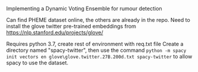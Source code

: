 Implementing a Dynamic Voting Ensemble for rumour detection

Can find PHEME dataset online, the others are already in the repo.
Need to install the glove twitter pre-trained embeddings from https://nlp.stanford.edu/projects/glove/

Requires python 3.7, create rest of environment with req.txt file
Create a directory named "spacy-twitter", then use the command `python -m spacy init vectors en glove\glove.twitter.27B.200d.txt spacy-twitter` to allow spacy to use the dataset.